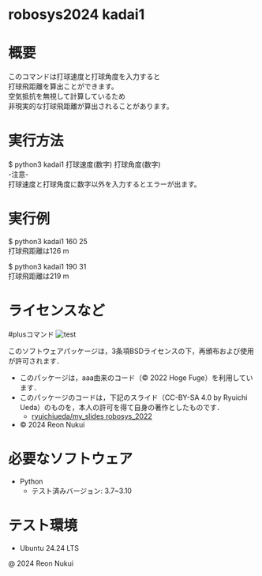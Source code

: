 # robosys2024 kadai1

# 概要
このコマンドは打球速度と打球角度を入力すると  
打球飛距離を算出ことができます。  
空気抵抗を無視して計算しているため  
非現実的な打球飛距離が算出されることがあります。

# 実行方法
$ python3 kadai1 打球速度(数字) 打球角度(数字)  
-注意-  
打球速度と打球角度に数字以外を入力するとエラーが出ます。

# 実行例
$ python3 kadai1 160 25  
打球飛距離は126 m

$ python3 kadai1 190 31  
打球飛距離は219 m

# ライセンスなど
#plusコマンド
![test](https://github.com/N-Reon/robosys2024/actions/workflows/test.yml/badge.savg)

このソフトウェアパッケージは，3条項BSDライセンスの下，再頒布および使用が許可されます．
- このパッケージは，aaa由来のコード（© 2022 Hoge Fuge）を利用しています．
- このパッケージのコードは，下記のスライド（CC-BY-SA 4.0 by Ryuichi Ueda）のものを，本人の許可を得て自身の著作としたものです．
    - [ryuichiueda/my_slides robosys_2022](https://github.com/ryuichiueda/my_slides/tree/master/robosys_2022)
- © 2024 Reon Nukui

# 必要なソフトウェア
- Python
  - テスト済みバージョン: 3.7~3.10

# テスト環境
- Ubuntu 24.24 LTS

@ 2024 Reon Nukui

